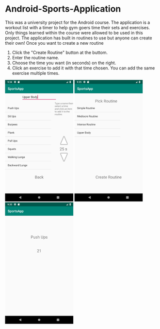 # Android-Sports-Application
This was a university project for the Android course. The application is a workout list with a timer to help gym goers time their sets and exercises. Only things learned within the course were allowed to be used in this project.
The application has built in routines to use but anyone can create their own!
Once you want to create a new routine 
1. Click the "Create Routine" button at the buttom.
2. Enter the routine name.
3. Choose the time you want (in seconds) on the right.
4. Click an exercise to add it with that time chosen.
You can add the same exercise multiple times.

<img src="Screenshots/Screenshot_1560116094.png" height="400"> <img src="Screenshots/Screenshot_1560116118.png" height="400"> <img src="Screenshots/Screenshot_1560116124.png" height="400">
